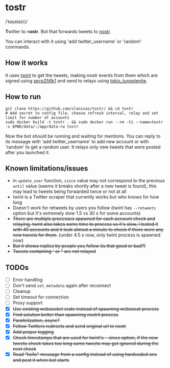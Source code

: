 # tostr
/ˈtəʊstə(r)/

**T**witter to n**ostr**.
Bot that forwards tweets to [nostr](https://github.com/nostr-protocol/nostr).

You can interact with it using 'add twitter_username' or 'random' commands.


## How it works
It uses [twint](https://github.com/minamotorin/twint.git) to get the tweets, making nostr events from them which are signed using
[secp256k1](https://crates.io/crates/secp256k1) and send to relays using [tokio_tungstenite](https://crates.io/crates/tokio-tungstenite).

## How to run
```
git clone https://github.com/slaninas/tostr/ && cd tostr
# Add secret to config file, choose refresh interval, relay and set limit for number of accounts
sudo docker build -t tostr . && sudo docker run --rm -ti --name=tostr -v $PWD/data/:/app/data:rw tostr
```
Now the bot should be running and waiting for mentions. You can reply to its message with 'add twitter_username' to add new account or with 'random' to get a random user.
It relays only new tweets that were posted after you launched it.


## Known limitations/issues
- in `update_user` function, `since` value may not correspond to the previous `until` value (seems it breaks shortly after a new tweet is found), this may lead to tweets being forwarded twice or not at all
- twint is a Twitter scraper that currently works but who knows for how long
- Doesn't work for retweets by users you follow (twint has `--retweets` option but it's extremely slow 1.5 vs 30 s for some accounts)
- ~~There are multiple processes spawned for each account check and relaying, twint also takes some time to process so it's slow,
I tested it with 40 accounts and it took almost a minute to check if there were any new tweets for them.~~ (under 4.5 s now, only twint process is spawned now)
- ~~But it shows replies by people you follow (is that good or bad?)~~
- ~~Tweets containing ' or " are not relayed~~

## TODOs
- [ ] Error handling
- [ ] Don't send `set_metadata` again after reconnect
- [ ] Cleanup
- [ ] Set timeout for connection
- [ ] Proxy support
- [x] ~~Use existing websocket crate instead of spawning websocat process~~
- [x] ~~Find solution better than spawning nostril process~~
- [x] ~~Parallelization, async?~~
- [x] ~~Follow Twitters redirects and send original url to nostr~~
- [x] ~~Add proper logging~~
- [x] ~~Check timestamps that are used for twint's --since option, if the new tweets check takes too long some tweets may get ignored during the next check~~
- [x] ~~Read "hello" message from a config instead of using hardcoded one and post it when bot starts~~
